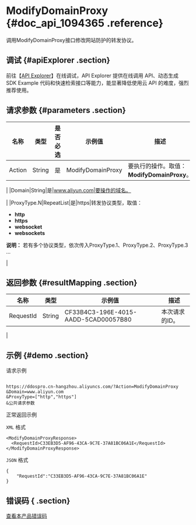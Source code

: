 # ModifyDomainProxy {#doc_api_1094365 .reference}

调用ModifyDomainProxy接口修改网站防护的转发协议。

## 调试 {#apiExplorer .section}

前往【[API Explorer](https://api.aliyun.com/#product=DDoSPro&api=ModifyDomainProxy)】在线调试，API Explorer 提供在线调用 API、动态生成 SDK Example 代码和快速检索接口等能力，能显著降低使用云 API 的难度，强烈推荐使用。

## 请求参数 {#parameters .section}

|名称|类型|是否必选|示例值|描述|
|--|--|----|---|--|
|Action|String|是|ModifyDomainProxy|要执行的操作。取值：**ModifyDomainProxy**。

 |
|Domain|String|是|www.aliyun.com|要操作的域名。

 |
|ProxyType.N|RepeatList|是|https|转发协议类型，取值：

 -   **http**
-   **https**
-   **websocket**
-   **websockets**

 **说明：** 若有多个协议类型，依次传入ProxyType.1、ProxyType.2、ProxyType.3 ...

 |

## 返回参数 {#resultMapping .section}

|名称|类型|示例值|描述|
|--|--|---|--|
|RequestId|String|CF33B4C3-196E-4015-AADD-5CAD00057B80|本次请求的ID。

 |

## 示例 {#demo .section}

请求示例

``` {#request_demo}

https://ddospro.cn-hangzhou.aliyuncs.com/?Action=ModifyDomainProxy
&Domain=www.aliyun.com
&ProxyType=["http","https"]
&公共请求参数

```

正常返回示例

`XML` 格式

``` {#xml_return_success_demo}
<ModifyDomainProxyResponse>
  <RequestId>C33EB3D5-AF96-43CA-9C7E-37A81BC06A1E</RequestId>
</ModifyDomainProxyResponse>

```

`JSON` 格式

``` {#json_return_success_demo}
{
	"RequestId":"C33EB3D5-AF96-43CA-9C7E-37A81BC06A1E"
}
```

## 错误码 { .section}

[查看本产品错误码](https://error-center.aliyun.com/status/product/DDoSPro)

